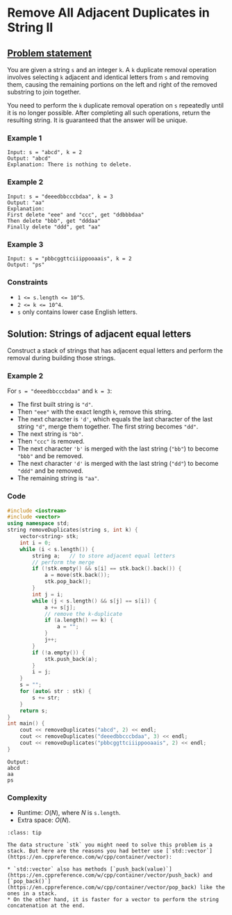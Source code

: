 # Remove All Adjacent Duplicates in String II

## [Problem statement](https://leetcode.com/problems/remove-all-adjacent-duplicates-in-string-ii/)

You are given a string `s` and an integer `k`. A `k` duplicate removal operation involves selecting `k` adjacent and identical letters from `s` and removing them, causing the remaining portions on the left and right of the removed substring to join together.

You need to perform the `k` duplicate removal operation on `s` repeatedly until it is no longer possible. After completing all such operations, return the resulting string. It is guaranteed that the answer will be unique.

### Example 1
```text
Input: s = "abcd", k = 2
Output: "abcd"
Explanation: There is nothing to delete.
```

### Example 2
```text
Input: s = "deeedbbcccbdaa", k = 3
Output: "aa"
Explanation: 
First delete "eee" and "ccc", get "ddbbbdaa"
Then delete "bbb", get "dddaa"
Finally delete "ddd", get "aa"
```

### Example 3
```text
Input: s = "pbbcggttciiippooaais", k = 2
Output: "ps"
``` 

### Constraints

* `1 <= s.length <= 10^5`.
* `2 <= k <= 10^4`.
* `s` only contains lower case English letters.

## Solution: Strings of adjacent equal letters 

Construct a stack of strings that has adjacent equal letters and perform the removal during building those strings.

### Example 2
For `s = "deeedbbcccbdaa"` and `k = 3`:

* The first built string is `"d"`.
* Then `"eee"` with the exact length `k`, remove this string.
* The next character is `'d'`, which equals the last character of the last string `"d"`, merge them together. The first string becomes `"dd"`.
* The next string is `"bb"`.
* Then `"ccc"` is removed.
* The next character `'b'` is merged with the last string (`"bb"`) to become `"bbb"` and be removed.
* The next character `'d'` is merged with the last string (`"dd"`) to become `"ddd"` and be removed.
* The remaining string is `"aa"`.

### Code
```cpp
#include <iostream>
#include <vector>
using namespace std;
string removeDuplicates(string s, int k) {
    vector<string> stk;
    int i = 0;
    while (i < s.length()) {
        string a;   // to store adjacent equal letters        
        // perform the merge
        if (!stk.empty() && s[i] == stk.back().back()) {
            a = move(stk.back());
            stk.pop_back();
        }
        int j = i;
        while (j < s.length() && s[j] == s[i]) {
            a += s[j];
            // remove the k-duplicate
            if (a.length() == k) {
                a = "";
            }
            j++;
        }
        if (!a.empty()) {
            stk.push_back(a);
        }
        i = j;
    }
    s = "";
    for (auto& str : stk) {
        s += str;
    }
    return s;
}
int main() {
    cout << removeDuplicates("abcd", 2) << endl;
    cout << removeDuplicates("deeedbbcccbdaa", 3) << endl;
    cout << removeDuplicates("pbbcggttciiippooaais", 2) << endl;
}
```
```text
Output:
abcd
aa
ps
```

### Complexity
* Runtime: $O(N)$, where $N$ is `s.length`.
* Extra space: $O(N)$.

```{admonition} Implementation tips
:class: tip

The data structure `stk` you might need to solve this problem is a stack. But here are the reasons you had better use [`std::vector`](https://en.cppreference.com/w/cpp/container/vector):

* `std::vector` also has methods [`push_back(value)`](https://en.cppreference.com/w/cpp/container/vector/push_back) and [`pop_back()`](https://en.cppreference.com/w/cpp/container/vector/pop_back) like the ones in a stack.
* On the other hand, it is faster for a vector to perform the string concatenation at the end.

```